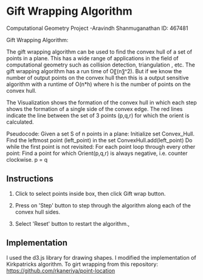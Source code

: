 # Gift Wrapping Algorithm
Computational Geometry Project
-Aravindh Shanmuganathan
ID: 467481

Gift Wrapping Algorithm:

The gift wrapping algorithm can be used to find the convex hull of a set of points in a plane. This has a wide range of applications in the field of computational geometry such as collision detection, triangulation , etc. The gift wrapping algorithm has a run time of O〖(n〗^2).
But if we know the number of output points on the convex hull then this is a output sensitive algorithm with a runtime of O(n*h) where h is the number of points on the convex hull.

The Visualization shows the formation of the convex hull in which each step  shows the formation of a single side of the convex edge. The red lines indicate the line between the set of 3 points (p,q,r) for which the orient is calculated.

 Pseudocode:
	Given a set S of n points in a plane:
	Initialize set Convex_Hull.
	Find the leftmost point (left_point) in the set 
	ConvexHull.add(left_point)
	Do while the first point is not revisited:
	For each point loop through every other point:
	Find a point for which Orient(p,q,r) is always negative, i.e. counter clockwise.
	p = q




## Instructions

1) Click to select points inside box, then click Gift wrap button. 

2) Press on 'Step' button to step through the algorithm along each of the convex hull sides.

3) Select 'Reset' button to restart the algorithm.,

## Implementation
I used the d3.js library for drawing shapes. I modified the implementation of Kirkpatricks algorithm. To girt wrapping from this repository: https://github.com/rkaneriya/point-location
  
